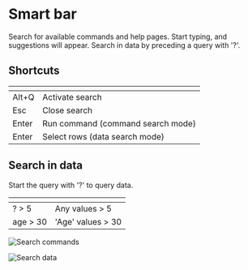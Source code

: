 <!-- TITLE: Smart bar -->
<!-- SUBTITLE: -->

# Smart bar

Search for available commands and help pages. Start typing, and suggestions will appear. Search in data by preceding a
query with '?'.

## Shortcuts

| []()        |              |
|-------------|--------------|
| Alt+Q      | Activate search |
| Esc         | Close search |
| Enter       | Run command (command search mode) |
| Enter       | Select rows (data search mode) |

## Search in data

Start the query with '?' to query data.

| []()        |              |
|-------------|--------------|
| ? > 5      | Any values > 5 |
| age > 30      | 'Age' values > 30 |

![Search commands](../uploads/gifs/search-commands.gif "Search commands")

![Search data](../uploads/gifs/search-data.gif "Search data")

